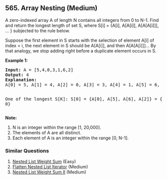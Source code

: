 <!--|This file generated by command(leetcode description); DO NOT EDIT.    |-->
<!--+----------------------------------------------------------------------+-->
<!--|@author    Openset <openset.wang@gmail.com>                           |-->
<!--|@link      https://github.com/openset                                 |-->
<!--|@home      https://github.com/openset/leetcode                        |-->
<!--+----------------------------------------------------------------------+-->

## 565. Array Nesting (Medium)

<p>A zero-indexed array A of length N contains all integers from 0 to N-1. Find and return the longest length of set S, where S[i] = {A[i], A[A[i]], A[A[A[i]]], ... } subjected to the rule below.</p>

<p>Suppose the first element in S starts with the selection of element A[i] of index = i, the next element in S should be A[A[i]], and then A[A[A[i]]]… By that analogy, we stop adding right before a duplicate element occurs in S.</p>

<p><b>Example 1:</b><br />
<pre>
<b>Input:</b> A = [5,4,0,3,1,6,2]
<b>Output:</b> 4
<b>Explanation:</b> 
A[0] = 5, A[1] = 4, A[2] = 0, A[3] = 3, A[4] = 1, A[5] = 6, A[6] = 2.

One of the longest S[K]:
S[0] = {A[0], A[5], A[6], A[2]} = {5, 6, 2, 0}
</pre>
</p>

<p><b>Note:</b><br>
<ol>
<li>N is an integer within the range [1, 20,000].</li>
<li>The elements of A are all distinct.</li>
<li>Each element of A is an integer within the range [0, N-1].</li>
</ol>
</p>

### Similar Questions
  1. [Nested List Weight Sum](https://github.com/openset/leetcode/tree/master/solution/nested-list-weight-sum) (Easy)
  1. [Flatten Nested List Iterator](https://github.com/openset/leetcode/tree/master/solution/flatten-nested-list-iterator) (Medium)
  1. [Nested List Weight Sum II](https://github.com/openset/leetcode/tree/master/solution/nested-list-weight-sum-ii) (Medium)
